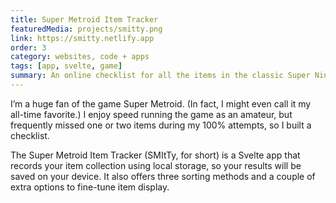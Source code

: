 ```yaml
---
title: Super Metroid Item Tracker
featuredMedia: projects/smitty.png
link: https://smitty.netlify.app
order: 3
category: websites, code + apps
tags: [app, svelte, game]
summary: An online checklist for all the items in the classic Super Nintendo game.
---
```


I’m a huge fan of the game Super Metroid. (In fact, I might even call it my all-time favorite.) I enjoy speed running the game as an amateur, but frequently missed one or two items during my 100% attempts, so I built a checklist.

The Super Metroid Item Tracker (SMItTy, for short) is a Svelte app that records your item collection using local storage, so your results will be saved on your device. It also offers three sorting methods and a couple of extra options to fine-tune item display.
